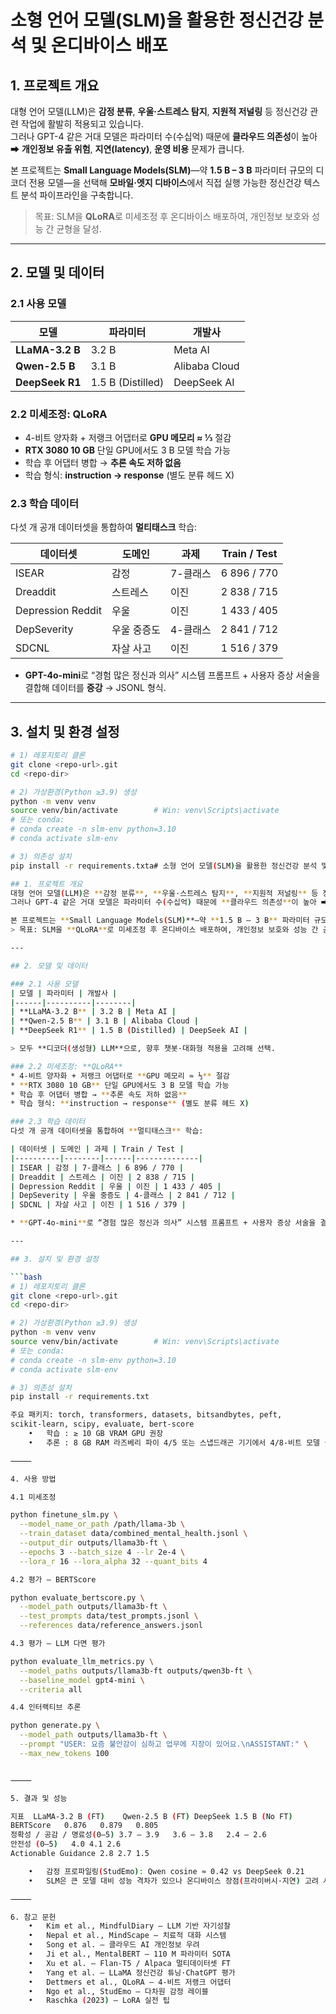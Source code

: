 # 소형 언어 모델(SLM)을 활용한 정신건강 분석 및 온디바이스 배포

## 1. 프로젝트 개요
대형 언어 모델(LLM)은 **감정 분류**, **우울·스트레스 탐지**, **지원적 저널링** 등 정신건강 관련 작업에 활발히 적용되고 있습니다.  
그러나 GPT-4 같은 거대 모델은 파라미터 수(수십억) 때문에 **클라우드 의존성**이 높아 ⮕ **개인정보 유출 위험**, **지연(latency)**, **운영 비용** 문제가 큽니다.

본 프로젝트는 **Small Language Models(SLM)**—약 **1.5 B – 3 B** 파라미터 규모의 디코더 전용 모델—을 선택해 **모바일·엣지 디바이스**에서 직접 실행 가능한 정신건강 텍스트 분석 파이프라인을 구축합니다.  
> 목표: SLM을 **QLoRA**로 미세조정 후 온디바이스 배포하여, 개인정보 보호와 성능 간 균형을 달성.

---

## 2. 모델 및 데이터

### 2.1 사용 모델
| 모델 | 파라미터 | 개발사 |
|------|----------|--------|
| **LLaMA-3.2 B** | 3.2 B | Meta AI |
| **Qwen-2.5 B** | 3.1 B | Alibaba Cloud |
| **DeepSeek R1** | 1.5 B (Distilled) | DeepSeek AI |


### 2.2 미세조정: **QLoRA**
* 4-비트 양자화 + 저랭크 어댑터로 **GPU 메모리 ≈ ⅓** 절감  
* **RTX 3080 10 GB** 단일 GPU에서도 3 B 모델 학습 가능  
* 학습 후 어댑터 병합 → **추론 속도 저하 없음**  
* 학습 형식: **instruction → response** (별도 분류 헤드 X)

### 2.3 학습 데이터
다섯 개 공개 데이터셋을 통합하여 **멀티태스크** 학습:

| 데이터셋 | 도메인 | 과제 | Train / Test |
|----------|--------|------|--------------|
| ISEAR | 감정 | 7-클래스 | 6 896 / 770 |
| Dreaddit | 스트레스 | 이진 | 2 838 / 715 |
| Depression Reddit | 우울 | 이진 | 1 433 / 405 |
| DepSeverity | 우울 중증도 | 4-클래스 | 2 841 / 712 |
| SDCNL | 자살 사고 | 이진 | 1 516 / 379 |

* **GPT-4o-mini**로 “경험 많은 정신과 의사” 시스템 프롬프트 + 사용자 증상 서술을 결합해 데이터를 **증강** → JSONL 형식.

---

## 3. 설치 및 환경 설정

```bash
# 1) 레포지토리 클론
git clone <repo-url>.git
cd <repo-dir>

# 2) 가상환경(Python ≥3.9) 생성
python -m venv venv
source venv/bin/activate        # Win: venv\Scripts\activate
# 또는 conda:
# conda create -n slm-env python=3.10
# conda activate slm-env

# 3) 의존성 설치
pip install -r requirements.txta# 소형 언어 모델(SLM)을 활용한 정신건강 분석 및 온디바이스 배포

## 1. 프로젝트 개요
대형 언어 모델(LLM)은 **감정 분류**, **우울·스트레스 탐지**, **지원적 저널링** 등 정신건강 관련 작업에 활발히 적용되고 있습니다.  
그러나 GPT-4 같은 거대 모델은 파라미터 수(수십억) 때문에 **클라우드 의존성**이 높아 ⮕ **개인정보 유출 위험**, **지연(latency)**, **운영 비용** 문제가 큽니다.

본 프로젝트는 **Small Language Models(SLM)**—약 **1.5 B – 3 B** 파라미터 규모의 디코더 전용 모델—을 선택해 **모바일·엣지 디바이스**에서 직접 실행 가능한 정신건강 텍스트 분석 파이프라인을 구축합니다.  
> 목표: SLM을 **QLoRA**로 미세조정 후 온디바이스 배포하여, 개인정보 보호와 성능 간 균형을 달성.

---

## 2. 모델 및 데이터

### 2.1 사용 모델
| 모델 | 파라미터 | 개발사 |
|------|----------|--------|
| **LLaMA-3.2 B** | 3.2 B | Meta AI |
| **Qwen-2.5 B** | 3.1 B | Alibaba Cloud |
| **DeepSeek R1** | 1.5 B (Distilled) | DeepSeek AI |

> 모두 **디코더(생성형) LLM**으로, 향후 챗봇·대화형 적용을 고려해 선택.

### 2.2 미세조정: **QLoRA**
* 4-비트 양자화 + 저랭크 어댑터로 **GPU 메모리 ≈ ⅓** 절감  
* **RTX 3080 10 GB** 단일 GPU에서도 3 B 모델 학습 가능  
* 학습 후 어댑터 병합 → **추론 속도 저하 없음**  
* 학습 형식: **instruction → response** (별도 분류 헤드 X)

### 2.3 학습 데이터
다섯 개 공개 데이터셋을 통합하여 **멀티태스크** 학습:

| 데이터셋 | 도메인 | 과제 | Train / Test |
|----------|--------|------|--------------|
| ISEAR | 감정 | 7-클래스 | 6 896 / 770 |
| Dreaddit | 스트레스 | 이진 | 2 838 / 715 |
| Depression Reddit | 우울 | 이진 | 1 433 / 405 |
| DepSeverity | 우울 중증도 | 4-클래스 | 2 841 / 712 |
| SDCNL | 자살 사고 | 이진 | 1 516 / 379 |

* **GPT-4o-mini**로 “경험 많은 정신과 의사” 시스템 프롬프트 + 사용자 증상 서술을 결합해 데이터를 **증강** → JSONL 형식.

---

## 3. 설치 및 환경 설정

```bash
# 1) 레포지토리 클론
git clone <repo-url>.git
cd <repo-dir>

# 2) 가상환경(Python ≥3.9) 생성
python -m venv venv
source venv/bin/activate        # Win: venv\Scripts\activate
# 또는 conda:
# conda create -n slm-env python=3.10
# conda activate slm-env

# 3) 의존성 설치
pip install -r requirements.txt

주요 패키지: torch, transformers, datasets, bitsandbytes, peft,
scikit-learn, scipy, evaluate, bert-score
	•	학습 : ≥ 10 GB VRAM GPU 권장
	•	추론 : 8 GB RAM 라즈베리 파이 4/5 또는 스냅드래곤 기기에서 4/8-비트 모델 실행 가능

⸻

4. 사용 방법

4.1 미세조정

python finetune_slm.py \
  --model_name_or_path /path/llama-3b \
  --train_dataset data/combined_mental_health.jsonl \
  --output_dir outputs/llama3b-ft \
  --epochs 3 --batch_size 4 --lr 2e-4 \
  --lora_r 16 --lora_alpha 32 --quant_bits 4

4.2 평가 – BERTScore

python evaluate_bertscore.py \
  --model_path outputs/llama3b-ft \
  --test_prompts data/test_prompts.jsonl \
  --references data/reference_answers.jsonl

4.3 평가 – LLM 다면 평가

python evaluate_llm_metrics.py \
  --model_paths outputs/llama3b-ft outputs/qwen3b-ft \
  --baseline_model gpt4-mini \
  --criteria all

4.4 인터랙티브 추론

python generate.py \
  --model_path outputs/llama3b-ft \
  --prompt "USER: 요즘 불안감이 심하고 업무에 지장이 있어요.\nASSISTANT:" \
  --max_new_tokens 100


⸻

5. 결과 및 성능

지표	LLaMA-3.2 B (FT)	Qwen-2.5 B (FT)	DeepSeek 1.5 B (No FT)
BERTScore	0.876	0.879	0.805
정확성 / 공감 / 명료성(0–5)	3.7 – 3.9	3.6 – 3.8	2.4 – 2.6
안전성 (0–5)	4.0	4.1	2.6
Actionable Guidance	2.8	2.7	1.5

	•	감정 프로파일링(StudEmo): Qwen cosine ≈ 0.42 vs DeepSeek 0.21
	•	SLM은 큰 모델 대비 성능 격차가 있으나 온디바이스 장점(프라이버시·지연) 고려 시 실용적 대안.

⸻

6. 참고 문헌
	•	Kim et al., MindfulDiary – LLM 기반 자기성찰
	•	Nepal et al., MindScape – 치료적 대화 시스템
	•	Song et al. – 클라우드 AI 개인정보 우려
	•	Ji et al., MentalBERT – 110 M 파라미터 SOTA
	•	Xu et al. – Flan-T5 / Alpaca 멀티데이터셋 FT
	•	Yang et al. – LLaMA 정신건강 튜닝·ChatGPT 평가
	•	Dettmers et al., QLoRA – 4-비트 저랭크 어댑터
	•	Ngo et al., StudEmo – 다차원 감정 레이블
	•	Raschka (2023) – LoRA 실전 팁

